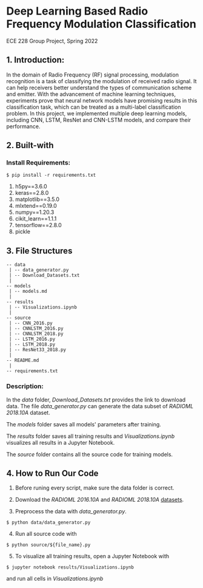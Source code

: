 # Deep Learning Based Radio Frequency Modulation Classification
ECE 228 Group Project, Spring 2022

## 1. Introduction:
In the domain of Radio Frequency (RF) signal processing, modulation recognition is a task of classifying the modulation of received radio signal. It can help receivers better understand the types of communication scheme and emitter. With the advancement of machine learning techniques, experiments prove that neural network models have promising results in this classification task, which can be treated as a multi-label classification problem. In this project, we implemented multiple deep learning models, including CNN, LSTM, ResNet and CNN-LSTM models, and compare their performance.


## 2. Built-with
### Install Requirements:
```
$ pip install -r requirements.txt
```
  1. h5py==3.6.0
  2. keras==2.8.0
  3. matplotlib==3.5.0
  4. mlxtend==0.19.0
  5. numpy==1.20.3
  6. cikit_learn==1.1.1
  7. tensorflow==2.8.0
  8. pickle

## 3. File Structures

```
-- data
 | -- data_generator.py
 | -- Download_Datasets.txt
 |
-- models
 | -- models.md
 |
-- results
 | -- Visualizations.ipynb
 |
-- source
 | -- CNN_2016.py
 | -- CNNLSTM_2016.py
 | -- CNNLSTM_2018.py
 | -- LSTM_2016.py
 | -- LSTM_2018.py
 | -- ResNet33_2018.py
 |
-- README.md
 |
-- requirements.txt
```

### Description:

In the *data* folder, *Download_Datasets.txt* provides the link to download data. The file *data_generator.py* can generate the data subset of *RADIOML 2018.10A* dataset.

The *models* folder saves all models' parameters after training.

The *results* folder saves all training results and *Visualizations.ipynb* visualizes all results in a Jupyter Notebook.

The *source* folder contains all the source code for training models.

## 4. How to Run Our Code
1. Before runing every script, make sure the data folder is correct.

2. Download the *RADIOML 2016.10A* and *RADIOML 2018.10A* [datasets](https://www.deepsig.ai/datasets).

3. Preprocess the data with *data_generator.py*.
```
$ python data/data_generator.py
```

4. Run all source code with
```
$ python source/${file_name}.py
```

5. To visualize all training results, open a Jupyter Notebook with
```
$ jupyter notebook results/Visualizations.ipynb
```
and run all cells in *Visualizations.ipynb*
